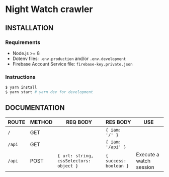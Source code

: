 # Night Watch crawler

## INSTALLATION

### Requirements

- Node.js >= 8
- Dotenv files: `.env.production` and/or `.env.development`
- Firebase Account Service file: `firebase-key.private.json`

### Instructions

```bash
$ yarn install
$ yarn start # yarn dev for development
```

## DOCUMENTATION

| ROUTE  | METHOD | REQ BODY                                | RES BODY               | USE                     |
| ------ | ------ | --------------------------------------- | ---------------------- | ----------------------- |
| `/`    | GET    |                                         | `{ iam: '/' }`         |
| `/api` | GET    |                                         | `{ iam: '/api' }`      |
| `/api` | POST   | `{ url: string, cssSelectors: object }` | `{ success: boolean }` | Execute a watch session |
